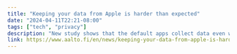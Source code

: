 ```yaml
---
title: "Keeping your data from Apple is harder than expected"
date: "2024-04-11T22:21-08:00"
tags: ["tech", "privacy"]
description: "New study shows that the default apps collect data even when supposedly disabled, and this is hard to switch off"
link: https://www.aalto.fi/en/news/keeping-your-data-from-apple-is-harder-than-expected
---
```

